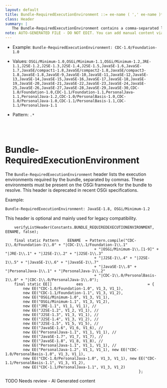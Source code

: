 ```yaml
---
layout: default
title: Bundle-RequiredExecutionEnvironment ::= ee-name ( ',' ee-name )*
class: Header
summary: |
   The Bundle-RequiredExecutionEnvironment contains a comma-separated list of execution environ- ments that must be present on the OSGi framework. See Execution Environment on page 44. This header is deprecated.
note: AUTO-GENERATED FILE - DO NOT EDIT. You can add manual content via same filename in ext folder. 
---
```


- Example: `Bundle-RequiredExecutionEnvironment: CDC-1.0/Foundation-1.0`

- Values: `OSGi/Minimum-1.0,OSGi/Minimum-1.1,OSGi/Minimum-1.2,JRE-1.1,J2SE-1.2,J2SE-1.3,J2SE-1.4,J2SE-1.5,JavaSE-1.6,JavaSE-1.7,JavaSE/compact1-1.8,JavaSE/compact2-1.8,JavaSE/compact3-1.8,JavaSE-1.8,JavaSE-9,JavaSE-10,JavaSE-11,JavaSE-12,JavaSE-13,JavaSE-14,JavaSE-15,JavaSE-16,JavaSE-17,JavaSE-18,JavaSE-19,JavaSE-20,JavaSE-21,JavaSE-22,JavaSE-23,JavaSE-24,JavaSE-25,JavaSE-26,JavaSE-27,JavaSE-28,JavaSE-29,JavaSE-30,CDC-1.0/Foundation-1.0,CDC-1.1/Foundation-1.1,PersonalJava-1.1,PersonalJava-1.2,CDC-1.0/PersonalBasis-1.0,CDC-1.0/PersonalJava-1.0,CDC-1.1/PersonalBasis-1.1,CDC-1.1/PersonalJava-1.1`

- Pattern: `.*`

<!-- Manual content from: ext/bundle_requiredexecutionenvironment.md --><br /><br />

# Bundle-RequiredExecutionEnvironment

The `Bundle-RequiredExecutionEnvironment` header lists the execution environments required by the bundle, separated by commas. These environments must be present on the OSGi framework for the bundle to resolve. This header is deprecated in recent OSGi specifications.

Example:

```
Bundle-RequiredExecutionEnvironment: JavaSE-1.8, OSGi/Minimum-1.2
```

This header is optional and mainly used for legacy compatibility.
	
		verifyListHeader(Constants.BUNDLE_REQUIREDEXECUTIONENVIRONMENT, EENAME, false);
	
		final static Pattern	EENAME	= Pattern.compile("CDC-1\\.0/Foundation-1\\.0" + "|CDC-1\\.1/Foundation-1\\.1"
											+ "|OSGi/Minimum-1\\.[1-9]" + "|JRE-1\\.1" + "|J2SE-1\\.2" + "|J2SE-1\\.3"
											+ "|J2SE-1\\.4" + "|J2SE-1\\.5" + "|JavaSE-1\\.6" + "|JavaSE-1\\.7"
											+ "|JavaSE-1\\.8" + "|PersonalJava-1\\.1" + "|PersonalJava-1\\.2"
											+ "|CDC-1\\.0/PersonalBasis-1\\.0" + "|CDC-1\\.0/PersonalJava-1\\.0");
		final static EE[]			ees								= {
			new EE("CDC-1.0/Foundation-1.0", V1_3, V1_1),
			new EE("CDC-1.1/Foundation-1.1", V1_3, V1_2),
			new EE("OSGi/Minimum-1.0", V1_3, V1_1),
			new EE("OSGi/Minimum-1.1", V1_3, V1_2),
			new EE("JRE-1.1", V1_1, V1_1), //
			new EE("J2SE-1.2", V1_2, V1_1), //
			new EE("J2SE-1.3", V1_3, V1_1), //
			new EE("J2SE-1.4", V1_3, V1_2), //
			new EE("J2SE-1.5", V1_5, V1_5), //
			new EE("JavaSE-1.6", V1_6, V1_6), //
			new EE("PersonalJava-1.1", V1_1, V1_1), //
			new EE("JavaSE-1.7", V1_7, V1_7), //
			new EE("JavaSE-1.8", V1_8, V1_8), //
			new EE("PersonalJava-1.1", V1_1, V1_1), //
			new EE("PersonalJava-1.2", V1_1, V1_1), new EE("CDC-1.0/PersonalBasis-1.0", V1_3, V1_1),
			new EE("CDC-1.0/PersonalJava-1.0", V1_3, V1_1), new EE("CDC-1.1/PersonalBasis-1.1", V1_3, V1_2),
			new EE("CDC-1.1/PersonalJava-1.1", V1_3, V1_2)
																};


TODO Needs review - AI Generated content
